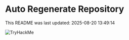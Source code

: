 # Auto Regenerate Repository

This README was last updated: 2025-08-20 13:49:14

 ![TryHackMe](https://tryhackme.com/badge/533634)
